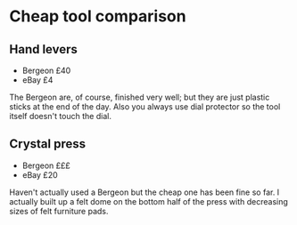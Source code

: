 # Cheap tool comparison

## Hand levers
- Bergeon £40
- eBay £4

The Bergeon are, of course, finished very well; but they are just plastic sticks at the end of the day. Also you always use dial protector so the tool itself doesn't touch the dial.

## Crystal press
- Bergeon £££
- eBay £20

Haven't actually used a Bergeon but the cheap one has been fine so far. I actually built up a felt dome on the bottom half of the press with decreasing sizes of felt furniture pads.
